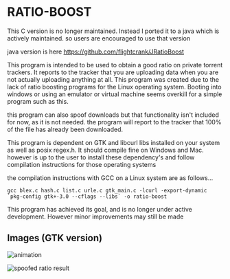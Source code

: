 
# RATIO-BOOST

This C version is no longer maintained. Instead I ported it to a java which is actively maintained. so users are encouraged to use that version

java version is here https://github.com/flightcrank/JRatioBoost

This program is intended to be used to obtain a good ratio on private torrent trackers.
It reports to the tracker that you are uploading data when you are not actually uploading anything at all.
This program was created due to the lack of ratio boosting programs for the Linux operating system. Booting into windows or using
an emulator or virtual machine seems overkill for a simple program such as this.

this program can also spoof downloads but that functionality isn't included for now, as it is not needed. the program will report to the tracker
that 100% of the file has already been downloaded.

This program is dependent on GTK and libcurl libs installed on your system as well as posix regex.h. It should compile fine on Windows and Mac. however is up to the user
to install these dependency's and follow compilation instructions for those operating systems

the compilation instructions with GCC on a Linux system are as follows...

    gcc blex.c hash.c list.c urle.c gtk_main.c -lcurl -export-dynamic `pkg-config gtk+-3.0 --cflags --libs` -o ratio-boost

This program has achieved its goal, and is no longer under active development. However minor improvements may still be made

## Images (GTK version)
![animation](https://i.imgur.com/MDSNu3Q.gif)

![spoofed ratio result](https://i.imgur.com/ApvQTT2.png)



